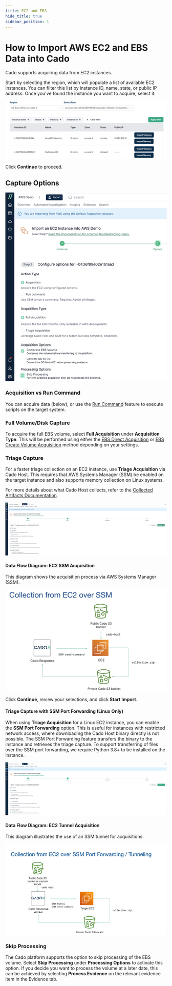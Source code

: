 ```yaml
---
title: EC2 and EBS
hide_title: true
sidebar_position: 1
---
```


# How to Import AWS EC2 and EBS Data into Cado

Cado supports acquiring data from EC2 instances.

Start by selecting the region, which will populate a list of available EC2 instances. You can filter this list by instance ID, name, state, or public IP address.
Once you’ve found the instance you want to acquire, select it:

![AWS EC2 Import](/img/aws-ec2.png)

Click **Continue** to proceed.

## Capture Options

![Skip Processing](/img/ec2-import-skip-processing.png)

### Acquisition vs Run Command
You can acquire data (below), or use the [Run Command](/cado/discovery-import/aws/run-command) feature to execute scripts on the target system.

### Full Volume/Disk Capture
To acquire the full EBS volume, select **Full Acquisition** under **Acquisition Type**. 
This will be performed using either the [EBS Direct Acquisition](/cado/discovery-import/aws/ebs-direct-acquisition) or [EBS Create Volume Acquisition](/cado/discovery-import/aws/ebs-create-volume) method depending on your settings.

### Triage Capture
For a faster triage collection on an EC2 instance, use **Triage Acquisition** via Cado Host. This requires that AWS Systems Manager (SSM) be enabled on the target instance and also supports memory collection on Linux systems.

For more details about what Cado Host collects, refer to the [Collected Artifacts Documentation](/cado/discovery-import/cado-host/intro).

![AWS EC2 Triage Acquisition](/img/aws-ec2-triage-acquisition.png)

#### **Data Flow Diagram: EC2 SSM Acquisition**
This diagram shows the acquisition process via AWS Systems Manager (SSM).

![EC2 SSM Acquisition](/img/ec2-ssm.png)

Click **Continue**, review your selections, and click **Start Import**.

#### Triage Capture with SSM Port Forwarding (Linux Only)

When using **Triage Acquisition** for a Linux EC2 instance, you can enable the **SSM Port Forwarding** option. This is useful for instances with restricted network access, where downloading the Cado Host binary directly is not possible. The SSM Port Forwarding feature transfers the binary to the instance and retrieves the triage capture. To support transferring of files over the SSM port forwarding, we require Python 3.8+ to be installed on the instance.

![AWS EC2 Triage Acquisition Port Forwarding](/img/aws-ec2-triage-acquisition-ssm-port-forwarding.png)

#### **Data Flow Diagram: EC2 Tunnel Acquisition**
This diagram illustrates the use of an SSM tunnel for acquisitions.

![EC2 Tunnel Acquisition](/img/ec2-tunnel.png)


### Skip Processing
The Cado platform supports the option to skip processing of the EBS volume. Select **Skip Processing** under **Processing Options** to activate this option. If you decide you want to process the volume at a later date, this can be achieved by selecting **Process Evidence** on the relevant evidence item in the Evidence tab.
